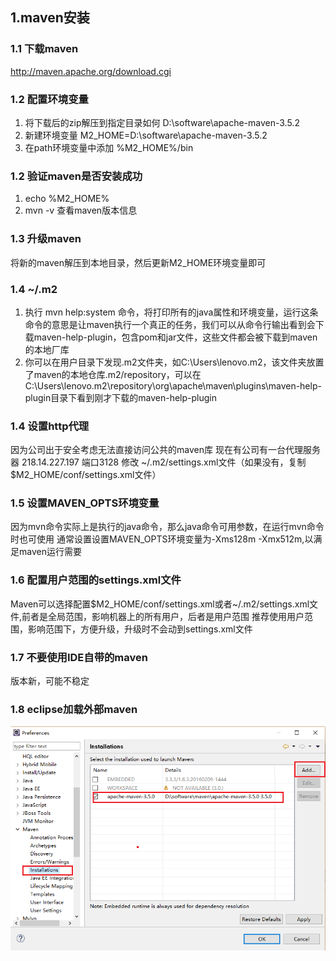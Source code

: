 ## 1.maven安装
### 1.1 下载maven
http://maven.apache.org/download.cgi
### 1.2 配置环境变量
1. 将下载后的zip解压到指定目录如何 D:\software\apache-maven-3.5.2
2. 新建环境变量 M2_HOME=D:\software\apache-maven-3.5.2
3. 在path环境变量中添加 %M2_HOME%/bin

### 1.2 验证maven是否安装成功
1. echo %M2_HOME%
2. mvn -v 查看maven版本信息

### 1.3 升级maven
将新的maven解压到本地目录，然后更新M2_HOME环境变量即可

### 1.4 ~/.m2
1. 执行 mvn help:system 命令，将打印所有的java属性和环境变量，运行这条命令的意思是让maven执行一个真正的任务，我们可以从命令行输出看到会下载maven-help-plugin，包含pom和jar文件，这些文件都会被下载到maven的本地厂库
2. 你可以在用户目录下发现.m2文件夹，如C:\Users\lenovo\.m2，该文件夹放置了maven的本地仓库.m2/repository，可以在C:\Users\lenovo\.m2\repository\org\apache\maven\plugins\maven-help-plugin目录下看到刚才下载的maven-help-plugin

### 1.4 设置http代理
因为公司出于安全考虑无法直接访问公共的maven库
现在有公司有一台代理服务器 218.14.227.197 端口3128
修改 ~/.m2/settings.xml文件（如果没有，复制$M2_HOME/conf/settings.xml文件）

### 1.5 设置MAVEN_OPTS环境变量
因为mvn命令实际上是执行的java命令，那么java命令可用参数，在运行mvn命令时也可使用
通常设置设置MAVEN_OPTS环境变量为-Xms128m -Xmx512m,以满足maven运行需要

### 1.6 配置用户范围的settings.xml文件
Maven可以选择配置$M2_HOME/conf/settings.xml或者~/.m2/settings.xml文件,前者是全局范围，影响机器上的所有用户，后者是用户范围
推荐使用用户范围，影响范围下，方便升级，升级时不会动到settings.xml文件

### 1.7 不要使用IDE自带的maven
版本新，可能不稳定
### 1.8 eclipse加载外部maven
![1.1.7](1.1.7.png)
